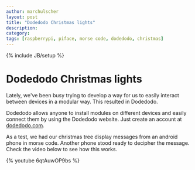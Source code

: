```yaml
---
author: marchulscher
layout: post
title: "Dodedodo Christmas lights"
description: 
category:
tags: [raspberrypi, piface, morse code, dodedodo, christmas]
---
```

{% include JB/setup %}

# Dodedodo Christmas lights 

Lately, we've been busy trying to develop a way for us to easily interact
between devices in a modular way. This resulted in Dodedodo.

Dodedodo allows anyone to install modules on different devices and easily
connect them by using the Dodedodo website. Just create an account at [dodedodo.com](http://www.dodedodo.com).

As a test, we had our christmas tree display messages from an android phone in
morse code. Another phone stood ready to decipher the message. Check the video
below to see how this works.

{% youtube 6qtAuwOP9bs %}
